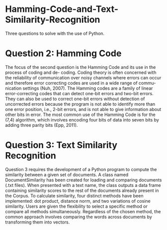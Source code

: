 # Hamming-Code-and-Text-Similarity-Recognition

Three questions to solve with the use of Python.

# Question 2: Hamming Code 
The focus of the second question is the Hamming Code and its use in the process of coding and de- coding. Coding theory is often concerned with the reliability of communication over noisy channels where errors can occur and therefore error correcting codes are used in a wide range of commu- nication settings (Nuh, 2007). The Hamming codes are a family of linear error-correcting codes that can detect one-bit errors and two-bit errors. They can also be used to correct one-bit errors without detection of uncorrected errors because the program is not able to identify more than one error position, i.e., 2-bit errors, and is not able to give information about other bits in error. The most common use of the Hamming Code is for the (7,4) algorithm, which involves encoding four bits of data into seven bits by adding three parity bits (Epp, 2011).

# Question 3: Text Similarity Recognition 
Question 3 requires the development of a Python program to compute the similarity between a given set of documents. A class named DocumentSimilarity has been created for loading and comparing documents (.txt files). When presented with a text name, the class outputs a data frame containing similarity scores to the rest of the documents already present in the Corpus.
To calculate similarity, four distinct methods have been implemented: dot product, distance norm, and two variations of cosine similarity. Users are given the flexibility to select a specific method or compare all methods simultaneously. Regardless of the chosen method, the common approach involves comparing the words across documents by transforming them into vectors.

